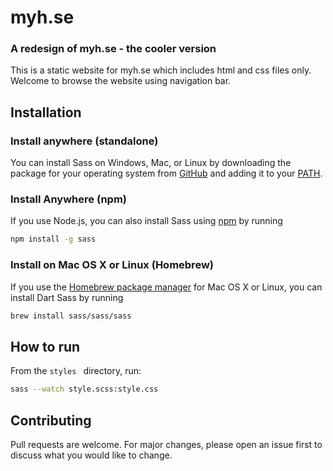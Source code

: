 # myh.se
### A redesign of myh.se - the cooler version
This is a static website for myh.se which includes html and css files only.
Welcome to browse the website using navigation bar.

## Installation

### Install anywhere (standalone)

You can install Sass on Windows, Mac, or Linux by downloading the package for your operating system from [GitHub](https://github.com/sass/dart-sass/releases/tag/1.26.11) and adding it to your [PATH](https://katiek2.github.io/path-doc/). 
### Install Anywhere (npm)
If you use Node.js, you can also install Sass using [npm](https://www.npmjs.com/) by running
```bash
npm install -g sass
```
### Install on Mac OS X or Linux (Homebrew)
If you use the [Homebrew package manager](https://brew.sh/) for Mac OS X or Linux, you can install Dart Sass by running
```bash
brew install sass/sass/sass
```

## How to run
From the ```styles ``` directory, run:
```bash
sass --watch style.scss:style.css
```

## Contributing
Pull requests are welcome. For major changes, please open an issue first to discuss what you would like to change.
